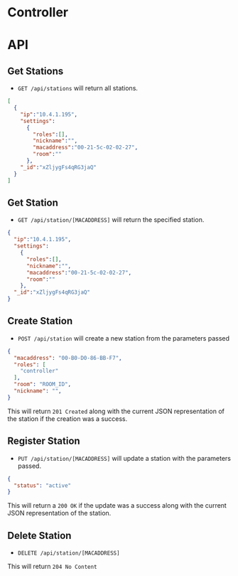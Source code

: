 Controller
==========

API
===

Get Stations
------------

* `GET /api/stations` will return all stations.

```json
[
  {
    "ip":"10.4.1.195",
    "settings":
      {
        "roles":[],
        "nickname":"",
        "macaddress":"00-21-5c-02-02-27",
        "room":""
      },
    "_id":"xZljygFs4qRG3jaQ"
  }
]
```

Get Station
-----------
* `GET /api/station/[MACADDRESS]` will return the specified station.

```json
{
  "ip":"10.4.1.195",
  "settings":
    {
      "roles":[],
      "nickname":"",
      "macaddress":"00-21-5c-02-02-27",
      "room":""
    },
  "_id":"xZljygFs4qRG3jaQ"
}
```

Create Station
--------------

* `POST /api/station` will create a new station from the parameters passed

```json
{
  "macaddress": "00-B0-D0-86-BB-F7",
  "roles": [
    "controller"
  ],
  "room": "ROOM_ID",
  "nickname": "",
}
```
This will return `201 Created` along with the current JSON representation of the station if the creation was a success.

Register Station
----------------
* `PUT /api/station/[MACADDRESS]` will update a station with the parameters passed.

```json
{
  "status": "active"
}
```

This will return a `200 OK` if the update was a success along with the current JSON representation of the station.
    
    
Delete Station
--------------

* `DELETE /api/station/[MACADDRESS]`

This will return `204 No Content`
